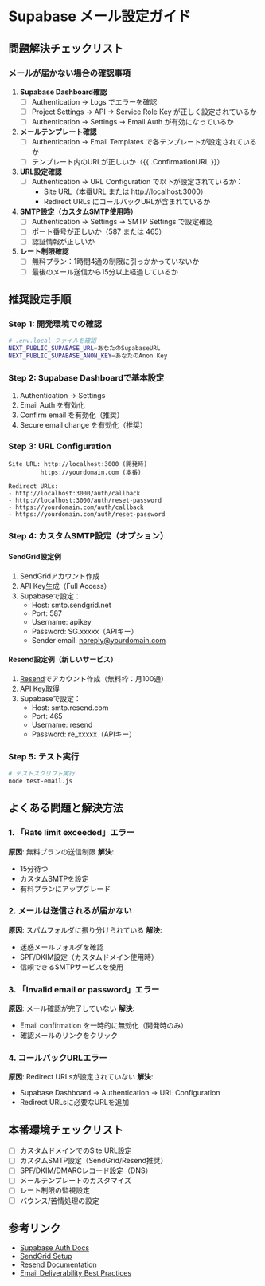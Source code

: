 # Supabase メール設定ガイド

## 問題解決チェックリスト

### メールが届かない場合の確認事項

1. **Supabase Dashboard確認**
   - [ ] Authentication → Logs でエラーを確認
   - [ ] Project Settings → API → Service Role Key が正しく設定されているか
   - [ ] Authentication → Settings → Email Auth が有効になっているか

2. **メールテンプレート確認**
   - [ ] Authentication → Email Templates で各テンプレートが設定されているか
   - [ ] テンプレート内のURLが正しいか（{{ .ConfirmationURL }}）

3. **URL設定確認**
   - [ ] Authentication → URL Configuration で以下が設定されているか：
     - Site URL（本番URL または http://localhost:3000）
     - Redirect URLs にコールバックURLが含まれているか

4. **SMTP設定（カスタムSMTP使用時）**
   - [ ] Authentication → Settings → SMTP Settings で設定確認
   - [ ] ポート番号が正しいか（587 または 465）
   - [ ] 認証情報が正しいか

5. **レート制限確認**
   - [ ] 無料プラン：1時間4通の制限に引っかかっていないか
   - [ ] 最後のメール送信から15分以上経過しているか

## 推奨設定手順

### Step 1: 開発環境での確認
```bash
# .env.local ファイルを確認
NEXT_PUBLIC_SUPABASE_URL=あなたのSupabaseURL
NEXT_PUBLIC_SUPABASE_ANON_KEY=あなたのAnon Key
```

### Step 2: Supabase Dashboardで基本設定
1. Authentication → Settings
2. Email Auth を有効化
3. Confirm email を有効化（推奨）
4. Secure email change を有効化（推奨）

### Step 3: URL Configuration
```
Site URL: http://localhost:3000 (開発時)
         https://yourdomain.com (本番)

Redirect URLs:
- http://localhost:3000/auth/callback
- http://localhost:3000/auth/reset-password
- https://yourdomain.com/auth/callback
- https://yourdomain.com/auth/reset-password
```

### Step 4: カスタムSMTP設定（オプション）

#### SendGrid設定例
1. SendGridアカウント作成
2. API Key生成（Full Access）
3. Supabaseで設定：
   - Host: smtp.sendgrid.net
   - Port: 587
   - Username: apikey
   - Password: SG.xxxxx（APIキー）
   - Sender email: noreply@yourdomain.com

#### Resend設定例（新しいサービス）
1. [Resend](https://resend.com)でアカウント作成（無料枠：月100通）
2. API Key取得
3. Supabaseで設定：
   - Host: smtp.resend.com
   - Port: 465
   - Username: resend
   - Password: re_xxxxx（APIキー）

### Step 5: テスト実行
```bash
# テストスクリプト実行
node test-email.js
```

## よくある問題と解決方法

### 1. 「Rate limit exceeded」エラー
**原因**: 無料プランの送信制限
**解決**: 
- 15分待つ
- カスタムSMTPを設定
- 有料プランにアップグレード

### 2. メールは送信されるが届かない
**原因**: スパムフォルダに振り分けられている
**解決**:
- 迷惑メールフォルダを確認
- SPF/DKIM設定（カスタムドメイン使用時）
- 信頼できるSMTPサービスを使用

### 3. 「Invalid email or password」エラー
**原因**: メール確認が完了していない
**解決**:
- Email confirmation を一時的に無効化（開発時のみ）
- 確認メールのリンクをクリック

### 4. コールバックURLエラー
**原因**: Redirect URLsが設定されていない
**解決**: 
- Supabase Dashboard → Authentication → URL Configuration
- Redirect URLsに必要なURLを追加

## 本番環境チェックリスト

- [ ] カスタムドメインでのSite URL設定
- [ ] カスタムSMTP設定（SendGrid/Resend推奨）
- [ ] SPF/DKIM/DMARCレコード設定（DNS）
- [ ] メールテンプレートのカスタマイズ
- [ ] レート制限の監視設定
- [ ] バウンス/苦情処理の設定

## 参考リンク

- [Supabase Auth Docs](https://supabase.com/docs/guides/auth)
- [SendGrid Setup](https://docs.sendgrid.com/for-developers/sending-email/integrating-with-the-smtp-api)
- [Resend Documentation](https://resend.com/docs)
- [Email Deliverability Best Practices](https://supabase.com/docs/guides/auth/auth-email-best-practices)